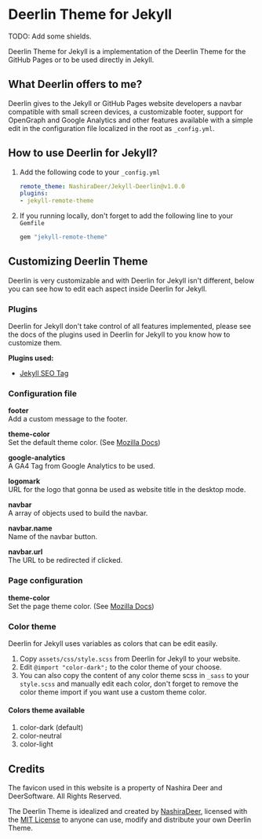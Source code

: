 # Deerlin Theme for Jekyll

TODO: Add some shields.

Deerlin Theme for Jekyll is a implementation of the Deerlin Theme for the GitHub Pages or to be used directly in Jekyll.

## What Deerlin offers to me?

Deerlin gives to the Jekyll or GitHub Pages website developers a navbar compatible with small screen devices, a customizable footer, support for OpenGraph and Google Analytics and other features available with a simple edit in the configuration file localized in the root as ``_config.yml``.

## How to use Deerlin for Jekyll?

1. Add the following code to your ``_config.yml``

    ```yml
    remote_theme: NashiraDeer/Jekyll-Deerlin@v1.0.0
    plugins:
    - jekyll-remote-theme 
    ```

2. If you running locally, don't forget to add the following line to your ``Gemfile``

    ```ruby
    gem "jekyll-remote-theme"
    ```

## Customizing Deerlin Theme

Deerlin is very customizable and with Deerlin for Jekyll isn't different, below you can see how to edit each aspect inside Deerlin for Jekyll.

### Plugins

Deerlin for Jekyll don't take control of all features implemented, please see the docs of the plugins used in Deerlin for Jekyll to you know how to customize them.

**Plugins used:**
- [Jekyll SEO Tag](https://github.com/jekyll/jekyll-seo-tag)

### Configuration file

**footer**  
Add a custom message to the footer.

**theme-color**  
Set the default theme color. (See [Mozilla Docs](https://developer.mozilla.org/en-US/docs/Web/HTML/Element/meta/name/theme-color))

**google-analytics**  
A GA4 Tag from Google Analytics to be used.

**logomark**  
URL for the logo that gonna be used as website title in the desktop mode.

**navbar**  
A array of objects used to build the navbar.

**navbar.name**  
Name of the navbar button.

**navbar.url**  
The URL to be redirected if clicked.

### Page configuration

**theme-color**  
Set the page theme color. (See [Mozilla Docs](https://developer.mozilla.org/en-US/docs/Web/HTML/Element/meta/name/theme-color))

### Color theme

Deerlin for Jekyll uses variables as colors that can be edit easily.

1. Copy `assets/css/style.scss` from Deerlin for Jekyll to your website.
2. Edit `@import "color-dark";` to the color theme of your choose.
3. You can also copy the content of any color theme scss in `_sass` to your `style.scss` and manually edit each color, don't forget to remove the color theme import if you want use a custom theme color.


#### Colors theme available

1. color-dark (default)
2. color-neutral
3. color-light

## Credits

The favicon used in this website is a property of Nashira Deer and DeerSoftware. All Rights Reserved.

The Deerlin Theme is idealized and created by [NashiraDeer](https://github.com/NashiraDeer), licensed with the [MIT License](https://github.com/NashiraDeer/Jekyll-Deerlin/blob/dev/LICENSE.txt) to anyone can use, modify and distribute your own Deerlin Theme.
